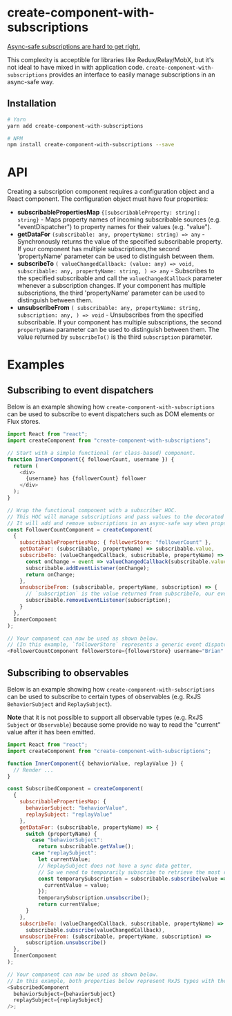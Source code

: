 # create-component-with-subscriptions

[Async-safe subscriptions are hard to get right.](https://gist.github.com/bvaughn/d569177d70b50b58bff69c3c4a5353f3)

This complexity is acceptible for libraries like Redux/Relay/MobX, but it's not ideal to have mixed in with application code. `create-component-with-subscriptions` provides an interface to easily manage subscriptions in an async-safe way.

## Installation

```sh
# Yarn
yarn add create-component-with-subscriptions

# NPM
npm install create-component-with-subscriptions --save
```

# API

Creating a subscription component requires a configuration object and a React component. The configuration object must have four properties:
* **subscribablePropertiesMap** `{[subscribableProperty: string]: string}` - Maps property names of incoming subscribable sources (e.g. "eventDispatcher") to property names for their values (e.g. "value").
* **getDataFor** `(subscribable: any, propertyName: string) => any` - Synchronously returns the value of the specified subscribable property. If your component has multiple subscriptions,the second 'propertyName' parameter can be used to distinguish between them.
* **subscribeTo** `(
    valueChangedCallback: (value: any) => void,
    subscribable: any,
    propertyName: string,
  ) => any` - Subscribes to the specified subscribable and call the `valueChangedCallback` parameter whenever a subscription changes. If your component has multiple subscriptions, the third 'propertyName' parameter can be used to distinguish between them.
* **unsubscribeFrom** `(
    subscribable: any,
    propertyName: string,
    subscription: any,
  ) => void` - Unsubscribes from the specified subscribable.  If your component has multiple subscriptions, the second `propertyName` parameter can be used to distinguish between them. The value returned by `subscribeTo()` is the third `subscription` parameter.

# Examples

## Subscribing to event dispatchers

Below is an example showing how `create-component-with-subscriptions` can be used to subscribe to event dispatchers such as DOM elements or Flux stores.

```js
import React from "react";
import createComponent from "create-component-with-subscriptions";

// Start with a simple functional (or class-based) component.
function InnerComponent({ followerCount, username }) {
  return (
    <div>
      {username} has {followerCount} follower
    </div>
  );
}

// Wrap the functional component with a subscriber HOC.
// This HOC will manage subscriptions and pass values to the decorated component.
// It will add and remove subscriptions in an async-safe way when props change.
const FollowerCountComponent = createComponent(
  {
    subscribablePropertiesMap: { followerStore: "followerCount" },
    getDataFor: (subscribable, propertyName) => subscribable.value,
    subscribeTo: (valueChangedCallback, subscribable, propertyName) => {
      const onChange = event => valueChangedCallback(subscribable.value);
      subscribable.addEventListener(onChange);
      return onChange;
    },
    unsubscribeFrom: (subscribable, propertyName, subscription) => {
      // `subscription` is the value returned from subscribeTo, our event handler.
      subscribable.removeEventListener(subscription);
    }
  },
  InnerComponent
);

// Your component can now be used as shown below.
// (In this example, `followerStore` represents a generic event dispatcher.)
<FollowerCountComponent followerStore={followerStore} username="Brian" />;
```

## Subscribing to observables

Below is an example showing how `create-component-with-subscriptions` can be used to subscribe to certain types of observables (e.g. RxJS `BehaviorSubject` and `ReplaySubject`).

**Note** that it is not possible to support all observable types (e.g. RxJS `Subject` or `Observable`) because some provide no way to read the "current" value after it has been emitted.

```js
import React from "react";
import createComponent from "create-component-with-subscriptions";

function InnerComponent({ behaviorValue, replayValue }) {
  // Render ...
}

const SubscribedComponent = createComponent(
  {
    subscribablePropertiesMap: {
      behaviorSubject: "behaviorValue",
      replaySubject: "replayValue"
    },
    getDataFor: (subscribable, propertyName) => {
      switch (propertyName) {
        case "behaviorSubject":
          return subscribable.getValue();
        case "replaySubject":
          let currentValue;
          // ReplaySubject does not have a sync data getter,
          // So we need to temporarily subscribe to retrieve the most recent value.
          const temporarySubscription = subscribable.subscribe(value => {
            currentValue = value;
          });
          temporarySubscription.unsubscribe();
          return currentValue;
      }
    },
    subscribeTo: (valueChangedCallback, subscribable, propertyName) =>
      subscribable.subscribe(valueChangedCallback),
    unsubscribeFrom: (subscribable, propertyName, subscription) =>
      subscription.unsubscribe()
  },
  InnerComponent
);

// Your component can now be used as shown below.
// In this example, both properties below represent RxJS types with the same name.
<SubscribedComponent
  behaviorSubject={behaviorSubject}
  replaySubject={replaySubject}
/>;
```